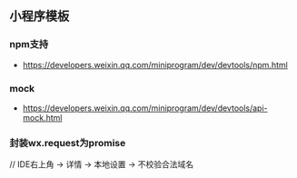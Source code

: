 ## 小程序模板

### npm支持
* https://developers.weixin.qq.com/miniprogram/dev/devtools/npm.html


### mock
* https://developers.weixin.qq.com/miniprogram/dev/devtools/api-mock.html

### 封装wx.request为promise
// IDE右上角 -> 详情 -> 本地设置 -> 不校验合法域名
